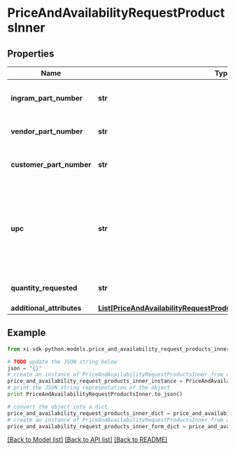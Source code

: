 # PriceAndAvailabilityRequestProductsInner


## Properties

Name | Type | Description | Notes
------------ | ------------- | ------------- | -------------
**ingram_part_number** | **str** | Ingram Micro unique part number for the product. | [optional] 
**vendor_part_number** | **str** | Vendor’s part number for the product. | [optional] 
**customer_part_number** | **str** | Reseller/end-user’s part number for the product. | [optional] 
**upc** | **str** | The UPC code for the product. Consists of 12 numeric digits that are uniquely assigned to each trade item. | [optional] 
**quantity_requested** | **str** | Number of quantity of the Product. | [optional] 
**additional_attributes** | [**List[PriceAndAvailabilityRequestProductsInnerAdditionalAttributesInner]**](PriceAndAvailabilityRequestProductsInnerAdditionalAttributesInner.md) |  | [optional] 

## Example

```python
from xi-sdk-python.models.price_and_availability_request_products_inner import PriceAndAvailabilityRequestProductsInner

# TODO update the JSON string below
json = "{}"
# create an instance of PriceAndAvailabilityRequestProductsInner from a JSON string
price_and_availability_request_products_inner_instance = PriceAndAvailabilityRequestProductsInner.from_json(json)
# print the JSON string representation of the object
print PriceAndAvailabilityRequestProductsInner.to_json()

# convert the object into a dict
price_and_availability_request_products_inner_dict = price_and_availability_request_products_inner_instance.to_dict()
# create an instance of PriceAndAvailabilityRequestProductsInner from a dict
price_and_availability_request_products_inner_form_dict = price_and_availability_request_products_inner.from_dict(price_and_availability_request_products_inner_dict)
```
[[Back to Model list]](../README.md#documentation-for-models) [[Back to API list]](../README.md#documentation-for-api-endpoints) [[Back to README]](../README.md)


